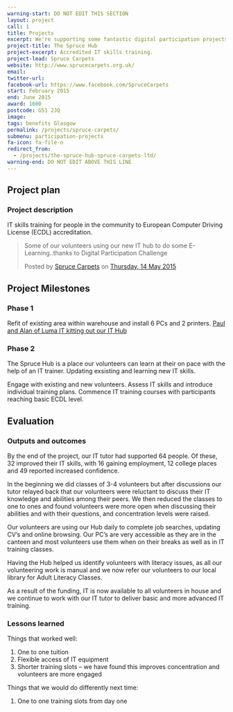 ```yaml
---
warning-start: DO NOT EDIT THIS SECTION
layout: project
call: 1
title: Projects
excerpt: We're supporting some fantastic digital participation projects. Here are their stories.
project-title: The Spruce Hub
project-excerpt: Accredited IT skills training.
project-lead: Spruce Carpets
website: http://www.sprucecarpets.org.uk/
email:
twitter-url:
facebook-url: https://www.facebook.com/SpruceCarpets
start: February 2015
end: June 2015
award: 1600
postcode: G51 2JQ
image:
tags: benefits Glasgow
permalink: /projects/spruce-carpets/
submenu: participation-projects
fa-icon: fa-file-o
redirect_from:
  - /projects/the-spruce-hub-spruce-carpets-ltd/
warning-end: DO NOT EDIT ABOVE THIS LINE
---
```


## Project plan

### Project description

IT skills training for people in the community to European Computer Driving License (ECDL) accreditation.

<div id="fb-root"></div><script>(function(d, s, id) {  var js, fjs = d.getElementsByTagName(s)[0];  if (d.getElementById(id)) return;  js = d.createElement(s); js.id = id;  js.src = "//connect.facebook.net/en_GB/sdk.js#xfbml=1&version=v2.3";  fjs.parentNode.insertBefore(js, fjs);}(document, 'script', 'facebook-jssdk'));</script><div class="fb-post" data-href="https://www.facebook.com/SpruceCarpets/posts/918092131587837" data-width="500"><div class="fb-xfbml-parse-ignore"><blockquote cite="https://www.facebook.com/SpruceCarpets/posts/918092131587837"><p>Some of our volunteers using our new IT hub to do some E-Learning..thanks to Digital Participation Challenge</p>Posted by <a href="https://www.facebook.com/SpruceCarpets">Spruce Carpets</a> on <a href="https://www.facebook.com/SpruceCarpets/posts/918092131587837">Thursday, 14 May 2015</a></blockquote></div></div>


## Project Milestones

### Phase 1

Refit of existing area within warehouse and install 6 PCs and 2 printers.
[Paul and Alan of Luma IT kitting out our IT Hub](https://www.facebook.com/SpruceCarpets/photos/a.422650351132020.103839.418819251515130/862296600500724/?type=1)

### Phase 2

The Spruce Hub is a place our volunteers can learn at their on pace with the help of an IT trainer. Updating exsisting and learning new IT skills.

Engage with existing and new volunteers. Assess IT skills and introduce individual training plans. Commence IT training courses with participants reaching basic ECDL level.

## Evaluation

### Outputs and outcomes

By the end of the project, our IT tutor had supported 64 people. Of these, 32 improved their IT skills, with 16 gaining employment, 12 college places and 49 reported increased confidence.

In the beginning we did classes of 3-4 volunteers but after discussions our tutor relayed back that our volunteers were reluctant to discuss their IT knowledge and abilities among their peers. We then reduced the classes to one to ones and found volunteers were more open when discussing their abilities and with their questions, and concentration levels were raised.

Our volunteers are using our Hub daily to complete job searches, updating CV’s and online browsing. Our PC’s are very accessible as they are in the canteen and most volunteers use them when on their breaks as well as in IT training classes.

Having the Hub helped us identify volunteers with literacy issues, as all our volunteering work is manual and we now refer our volunteers to our local library for Adult Literacy Classes.

As a result of the funding, IT is now available to all volunteers in house and we continue to work with our IT tutor to deliver basic and more advanced IT training.

### Lessons learned

Things that worked well:

1.  One to one tuition
2.	Flexible access of IT equipment
3.	Shorter training slots – we have found this improves concentration and volunteers are more engaged

Things that we would do differently next time:

1. One to one training slots from day one
